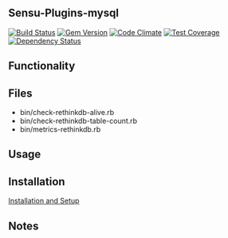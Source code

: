 ## Sensu-Plugins-mysql

[ ![Build Status](https://travis-ci.org/prelist/sensu-plugins-rethinkdb.svg?branch=master)](https://travis-ci.org/prelist/sensu-plugins-rethinkdb)
[![Gem Version](https://badge.fury.io/rb/sensu-plugins-rethinkdb.svg)](http://badge.fury.io/rb/sensu-plugins-rethinkdb)
[![Code Climate](https://codeclimate.com/github/prelist/sensu-plugins-rethinkdb/badges/gpa.svg)](https://codeclimate.com/github/prelist/sensu-plugins-rethinkdb)
[![Test Coverage](https://codeclimate.com/github/prelist/sensu-plugins-rethinkdb/badges/coverage.svg)](https://codeclimate.com/github/prelist/sensu-plugins-rethinkdb)
[![Dependency Status](https://gemnasium.com/prelist/sensu-plugins-rethinkdb.svg)](https://gemnasium.com/prelist/sensu-plugins-rethinkdb)

## Functionality

## Files
 * bin/check-rethinkdb-alive.rb
 * bin/check-rethinkdb-table-count.rb
 * bin/metrics-rethinkdb.rb
 
## Usage

## Installation

[Installation and Setup](http://sensu-plugins.io/docs/installation_instructions.html)

## Notes
